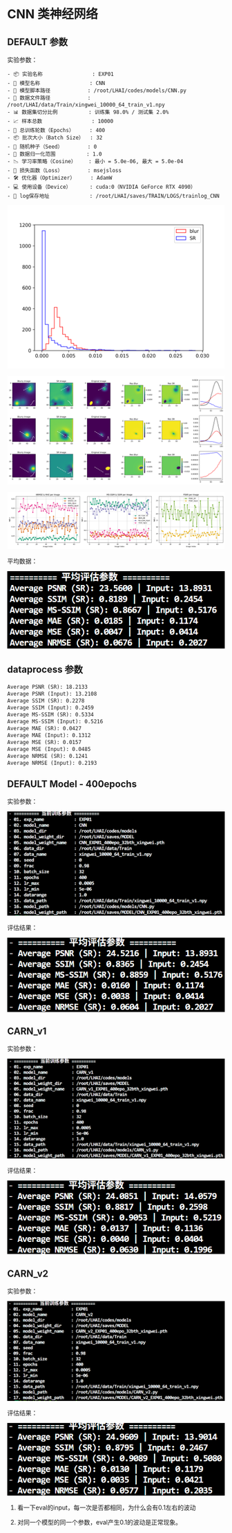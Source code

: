 # CNN 类神经网络

## DEFAULT 参数

实验参数：

```
- 📦 实验名称                : EXP01
- 🧠 模型名称                : CNN
- 📁 模型脚本路径            : /root/LHAI/codes/models/CNN.py
- 📂 数据文件路径            : /root/LHAI/data/Train/xingwei_10000_64_train_v1.npy
- 📊 数据集切分比例          : 训练集 98.0% / 测试集 2.0%
- 📈 样本总数                : 10000
- 🔁 总训练轮数（Epochs）     : 400
- 📦 批次大小（Batch Size）  : 32
- 🌱 随机种子（Seed）        : 0
- 🔢 数据归一化范围          : 1.0
- 📉 学习率策略（Cosine）    : 最小 = 5.0e-06, 最大 = 5.0e-04
- 🧪 损失函数（Loss）        : msejsloss
- 🛠️ 优化器（Optimizer）     : AdamW
- 💻 使用设备（Device）      : cuda:0（NVIDIA GeForce RTX 4090）
- 📁 log保存地址             : /root/LHAI/saves/TRAIN/LOGS/trainlog_CNN
```

![LOSS分布图](Eval_loss_CNN_EXP01_jsdiv.png)

![Lineprofile图](Eval_distribution_CNN_EXP01.png)

![评估图](evaluation_plots_CNN_EXP01.png)

平均数据：

![alt text](image.png)

## dataprocess 参数

```
Average PSNR (SR): 18.2133
Average PSNR (Input): 13.2108
Average SSIM (SR): 0.2278
Average SSIM (Input): 0.2459
Average MS-SSIM (SR): 0.5334
Average MS-SSIM (Input): 0.5216
Average MAE (SR): 0.0427
Average MAE (Input): 0.1312
Average MSE (SR): 0.0157
Average MSE (Input): 0.0485
Average NRMSE (SR): 0.1241
Average NRMSE (Input): 0.2193
```

## DEFAULT Model - 400epochs

实验参数：

![alt text](image-1.png)

评估结果：

![alt text](image-2.png)

## CARN_v1

实验参数：

![alt text](image-3.png)

评估结果：

![alt text](image-4.png)

## CARN_v2

实验参数：

![alt text](image-5.png)

评估结果：

![alt text](image-6.png)

1. 看一下eval的input，每一次是否都相同，为什么会有0.1左右的波动

2. 对同一个模型的同一个参数，eval产生0.1的波动是正常现象。